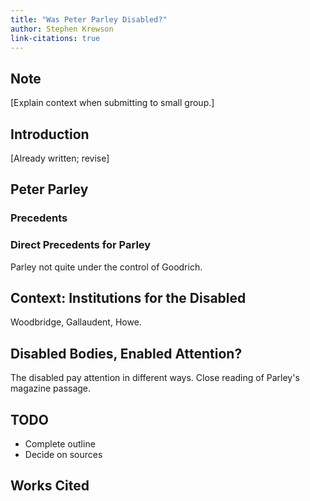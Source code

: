 ```yaml
---
title: "Was Peter Parley Disabled?"
author: Stephen Krewson
link-citations: true
---
```


## Note

[Explain context when submitting to small group.]


## Introduction

[Already written; revise]


## Peter Parley
### Precedents
### 

### Direct Precedents for Parley

Parley not quite under the control of Goodrich.


## Context: Institutions for the Disabled

Woodbridge, Gallaudent, Howe. 


## Disabled Bodies, Enabled Attention?

The disabled pay attention in different ways. Close reading of Parley's magazine passage.


## TODO

- Complete outline
- Decide on sources


## Works Cited
